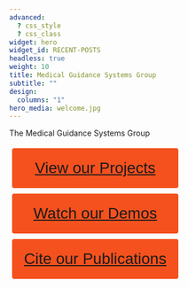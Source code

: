 ```yaml
---
advanced:
  ? css_style
  ? css_class
widget: hero
widget_id: RECENT-POSTS
headless: true
weight: 10
title: Medical Guidance Systems Group
subtitle: ""
design:
  columns: "1"
hero_media: welcome.jpg
---
```


The Medical Guidance Systems Group

<style>
.button {
  display: inline-block;
  border-radius: 4px;
  background-color: #f4511e;
  border: none;
  color: #FFFFFF;
  text-align: center;
  font-size: 28px;
  padding: 20px;
  width: 300px;
  transition: all 0.5s;
  cursor: pointer;
  margin: 5px;
}

.button span {
  cursor: pointer;
  display: inline-block;
  position: relative;
  transition: 0.5s;
}

.button span:after {
  content: '\00bb';
  position: absolute;
  opacity: 0;
  top: 0;
  right: -20px;
  transition: 0.5s;
}

.button:hover span {
  padding-right: 25px;
}

.button:hover span:after {
  opacity: 1;
  right: 0;
}
</style>

<button class="button" style="vertical-align:middle"><a href="/project">View our Projects</a></button>
<br />
<button class="button" style="vertical-align:middle"><a href="/demo">Watch our Demos</a></button>
<br />
<button class="button" style="vertical-align:middle"><a href="/publication">Cite our Publications</a></button>
